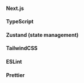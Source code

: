 #### Next.js
#### TypeScript
#### Zustand (state management)
#### TailwindCSS
#### ESLint
#### Prettier
